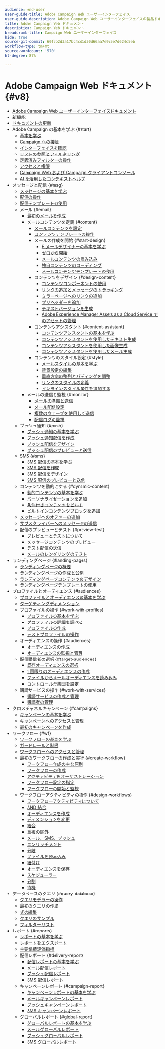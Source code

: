 ```yaml
---
audience: end-user
user-guide-title: Adobe Campaign Web ユーザーインターフェイス
user-guide-description: Adobe Campaign Web ユーザーインターフェイスの製品ドキュメント。
title: Adobe Campaign Web ドキュメント
description: Campaign Web ドキュメント
breadcrumb-title: Campaign Web ユーザーインターフェイス
hide: true
source-git-commit: 60fdb2d3a17bc4cd1d30d66aa7e9c5e7d624c5eb
workflow-type: tm+mt
source-wordcount: '570'
ht-degree: 87%

---
```



# Adobe Campaign Web ドキュメント {#v8}

+ [Adobe Campaign Web ユーザーインターフェイスドキュメント](campaign-web-home.md)
+ [新機能](rn/whats-new.md)
+ [ドキュメントの更新](rn/documentation-updates.md)
+ Adobe Campaign の基本を学ぶ {#start}
   + [基本を学ぶ](get-started/get-started.md)
   + [Campaign への接続](get-started/connect-to-campaign.md)
   + [インターフェイスを確認](get-started/user-interface.md)
   + [リストの参照とフィルタリング](get-started/list-filters.md)
   + [定義済みフィルターの操作](get-started/predefined-filters.md)
   + [アクセスと権限](get-started/permissions.md)
   + [Campaign Web および Campaign クライアントコンソール](get-started/capability-matrix.md)
   + [AI を活用したコンテキストヘルプ](get-started/using-ai.md)
+ メッセージと配信 {#msg}
   + [メッセージの基本を学ぶ](msg/gs-messages.md)
   + [配信の操作](msg/gs-deliveries.md)
   + [配信テンプレートの使用](msg/delivery-template.md)
   + メール {#email}
      + [最初のメールを作成](email/create-email.md)
      + メールコンテンツを定義 {#content}
         + [メールコンテンツを設定](email/edit-content.md)
         + [コンテンツテンプレートの操作](email/create-email-templates.md)
         + メールの作成を開始 {#start-design}
            + [E メールデザイナーの基本を学ぶ](email/get-started-email-designer.md)
            + [ゼロから開始](email/create-email-content.md)
            + [メールコンテンツの読み込み](email/existing-content.md)
            + [独自コンテンツのコーディング](email/code-content.md)
            + [メールコンテンツテンプレートの使用](email/use-email-templates.md)
         + コンテンツをデザイン {#design-content}
            + [コンテンツコンポーネントの使用](email/content-components.md)
            + [リンクの追加とメッセージのトラッキング](email/message-tracking.md)
            + [ミラーページへのリンクの追加](email/mirror-page.md)
            + [プリヘッダーを追加](email/preheader.md)
            + [テキストバージョンを生成](email/text-version-email.md)
            + [Adobe Experience Manager Assets as a Cloud Service でのアセットの管理](email/aem-assets.md)
         + コンテンツアシスタント {#content-assistant}
            + [コンテンツアシスタントの基本を学ぶ](email/generative-gs.md)
            + [コンテンツアシスタントを使用したテキスト生成](email/generative-content.md)
            + [コンテンツアシスタントを使用した画像生成](email/generative-image.md)
            + [コンテンツアシスタントを使用したメール生成](email/generative-email.md)
         + コンテンツのスタイル設定 {#style}
            + [メールスタイルの基本を学ぶ](email/get-started-email-style.md)
            + [背景設定の編集](email/backgrounds.md)
            + [垂直方向の整列とパディングを調整](email/alignment-and-padding.md)
            + [リンクのスタイルの定義](email/styling-links.md)
            + [インラインスタイル属性を追加する](email/inline-styling.md)
      + メールの送信と監視 {#monitor}
         + [メールの準備と送信](monitor/prepare-send.md)
         + [メール配信設定](advanced-settings/delivery-settings.md)
         + [複数のウェーブを使用して送信](advanced-settings/send-using-waves.md)
         + [配信ログの監視](monitor/delivery-logs.md)
   + プッシュ通知 {#push}
      + [プッシュ通知の基本を学ぶ](push/gs-push.md)
      + [プッシュ通知配信を作成](push/create-push.md)
      + [プッシュ配信をデザイン](push/content-push.md)
      + [プッシュ配信のプレビューと送信](push/send-push.md)
   + SMS {#sms}
      + [SMS 配信の基本を学ぶ](sms/gs-sms.md)
      + [SMS 配信を作成](sms/create-sms.md)
      + [SMS 配信をデザイン](sms/content-sms.md)
      + [SMS 配信のプレビューと送信](sms/send-sms.md)
   + コンテンツを動的にする {#dynamic-content}
      + [動的コンテンツの基本を学ぶ](personalization/gs-personalization.md)
      + [パーソナライゼーションを追加](personalization/personalize.md)
      + [条件付きコンテンツをビルド](personalization/conditions.md)
      + [ビルトインコンテンツブロックを追加](personalization/content-blocks.md)
   + [メッセージへのオファーの追加](msg/offers.md)
   + [サブスクライバーへのメッセージの送信](msg/send-to-subscribers.md)
   + 配信のプレビューとテスト {#preview-test}
      + [プレビューとテストについて](preview-test/preview-test.md)
      + [メッセージコンテンツのプレビュー](preview-test/preview-content.md)
      + [テスト配信の送信](preview-test/test-deliveries.md)
      + [メールのレンダリングのテスト](preview-test/email-rendering.md)
+ ランディングページ {#landing-pages}
   + [ランディングページの概要](landing-pages/get-started-lp.md)
   + [ランディングページの作成と公開](landing-pages/create-lp.md)
   + [ランディングページコンテンツのデザイン](landing-pages/lp-content.md)
   + [ランディングページテンプレートの使用](landing-pages/lp-templates.md)
+ プロファイルとオーディエンス {#audiences}
   + [プロファイルとオーディエンスの基本を学ぶ](audience/gs-audiences-recipients.md)
   + [ターゲティングディメンション](audience/targeting-dimensions.md)
   + プロファイルの操作 {#work-with-profiles}
      + [プロファイルの基本を学ぶ](audience/about-recipients.md)
      + [プロファイルの詳細を調べる](audience/profile-view.md)
      + [プロファイルの作成](audience/create-profile.md)
      + [テストプロファイルの操作](audience/test-profiles.md)
   + オーディエンスの操作 {#audiences}
      + [オーディエンスの作成](audience/create-audience.md)
      + [オーディエンスの監視と管理](audience/manage-audience.md)
   + 配信受信者の選択 {#target-audiences}
      + [既存オーディエンスの選択](audience/add-audience.md)
      + [1 回限りのオーディエンスの作成](audience/one-time-audience.md)
      + [ファイルからメールオーディエンスを読み込み](audience/file-audience.md)
      + [コントロール母集団を設定](audience/control-group.md)
   + 購読サービスの操作 {#work-with-services}
      + [購読サービスの作成と管理](audience/manage-services.md)
      + [購読者の管理](audience/manage-subscribers.md)
+ クロスチャネルキャンペーン {#campaigns}
   + [キャンペーンの基本を学ぶ](campaigns/gs-campaigns.md)
   + [キャンペーンへのアクセスと管理](campaigns/manage-campaigns.md)
   + [最初のキャンペーンを作成](campaigns/create-campaigns.md)
+ ワークフロー {#wf}
   + [ワークフローの基本を学ぶ](workflows/gs-workflows.md)
   + [ガードレールと制限](get-started/guardrails.md)
   + [ワークフローへのアクセスと管理](workflows/access-monitor.md)
   + 最初のワークフローの作成と実行 {#create-workflow}
      + [ワークフロー作成の主な原則](workflows/gs-workflow-creation.md)
      + [ワークフローの作成](workflows/create-workflow.md)
      + [アクティビティをオーケストレーション](workflows/orchestrate-activities.md)
      + [ワークフロー設定の指定](workflows/workflow-settings.md)
      + [ワークフローの開始と監視](workflows/start-monitor-workflows.md)
   + ワークフローアクティビティの操作 {#design-workflows}
      + [ワークフローアクティビティについて](workflows/activities/about-activities.md)
      + [AND 結合](workflows/activities/and-join.md)
      + [オーディエンスを作成](workflows/activities/build-audience.md)
      + [ディメンションを変更](workflows/activities/change-dimension.md)
      + [結合](workflows/activities/combine.md)
      + [重複の除外](workflows/activities/deduplication.md)
      + [メール、SMS、プッシュ](workflows/activities/channels.md)
      + [エンリッチメント](workflows/activities/enrichment.md)
      + [分岐](workflows/activities/fork.md)
      + [ファイルを読み込み](workflows/activities/load-file.md)
      + [紐付け](workflows/activities/reconciliation.md)
      + [オーディエンスを保存](workflows/activities/save-audience.md)
      + [スケジューラー](workflows/activities/scheduler.md)
      + [分割](workflows/activities/split.md)
      + [待機](workflows/activities/wait.md)
+ データベースのクエリ {#query-database}
   + [クエリモデラーの操作](query/query-modeler-overview.md)
   + [最初のクエリの作成](query/build-query.md)
   + [式の編集](query/expression-editor.md)
   + [クエリのサンプル](query/query-samples.md)
   + [フィルターリスト](query/filter.md)
+ レポート {#reports}
   + [レポートの基本を学ぶ](reporting/gs-reports.md)
   + [レポートをエクスポート](reporting/export-reports.md)
   + [主要業績評価指標](reporting/kpis.md)
   + 配信レポート {#delivery-report}
      + [配信レポートの基本を学ぶ](reporting/delivery-reports.md)
      + [メール配信レポート](reporting/email-report.md)
      + [プッシュ配信レポート](reporting/push-report.md)
      + [SMS 配信レポート](reporting/sms-report.md)
   + キャンペーンレポート {#campaign-report}
      + [キャンペーンレポートの基本を学ぶ](reporting/campaign-reports.md)
      + [メールキャンペーンレポート](reporting/campaign-reports-email.md)
      + [プッシュキャンペーンレポート](reporting/campaign-reports-push.md)
      + [SMS キャンペーンレポート](reporting/campaign-reports-sms.md)
   + グローバルレポート {#global-report}
      + [グローバルレポートの基本を学ぶ](reporting/global-reports.md)
      + [メールグローバルレポート](reporting/global-report-email.md)
      + [プッシュグローバルレポート](reporting/global-report-push.md)
      + [SMS グローバルレポート](reporting/global-report-sms.md)

